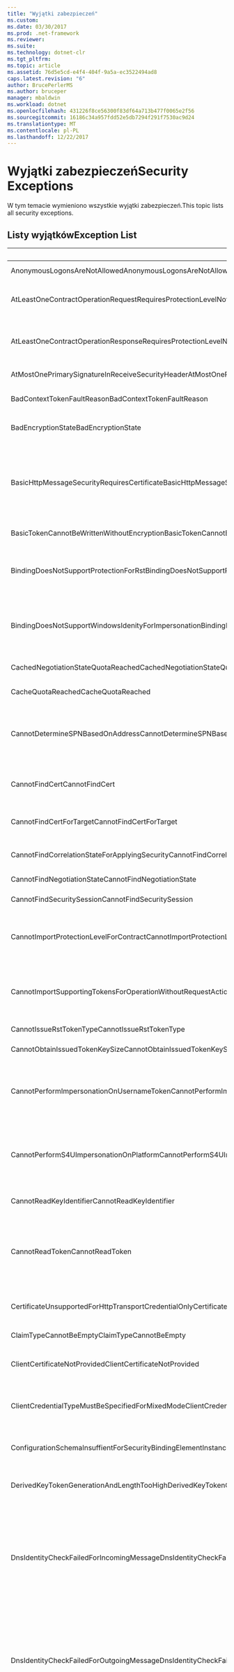 ```yaml
---
title: "Wyjątki zabezpieczeń"
ms.custom: 
ms.date: 03/30/2017
ms.prod: .net-framework
ms.reviewer: 
ms.suite: 
ms.technology: dotnet-clr
ms.tgt_pltfrm: 
ms.topic: article
ms.assetid: 76d5e5cd-e4f4-404f-9a5a-ec3522494ad8
caps.latest.revision: "6"
author: BrucePerlerMS
ms.author: bruceper
manager: mbaldwin
ms.workload: dotnet
ms.openlocfilehash: 431226f8ce56300f83df64a713b477f0065e2f56
ms.sourcegitcommit: 16186c34a957fdd52e5db7294f291f7530ac9d24
ms.translationtype: MT
ms.contentlocale: pl-PL
ms.lasthandoff: 12/22/2017
---
```

# <a name="security-exceptions"></a><span data-ttu-id="12da3-102">Wyjątki zabezpieczeń</span><span class="sxs-lookup"><span data-stu-id="12da3-102">Security Exceptions</span></span>
<span data-ttu-id="12da3-103">W tym temacie wymieniono wszystkie wyjątki zabezpieczeń.</span><span class="sxs-lookup"><span data-stu-id="12da3-103">This topic lists all security exceptions.</span></span>  
  
## <a name="exception-list"></a><span data-ttu-id="12da3-104">Listy wyjątków</span><span class="sxs-lookup"><span data-stu-id="12da3-104">Exception List</span></span>  
  
|<span data-ttu-id="12da3-105">Kod zasobu</span><span class="sxs-lookup"><span data-stu-id="12da3-105">Resource Code</span></span>|<span data-ttu-id="12da3-106">Ciąg zasobu</span><span class="sxs-lookup"><span data-stu-id="12da3-106">Resource String</span></span>|  
|-------------------|---------------------|  
|<span data-ttu-id="12da3-107">AnonymousLogonsAreNotAllowed</span><span class="sxs-lookup"><span data-stu-id="12da3-107">AnonymousLogonsAreNotAllowed</span></span>|<span data-ttu-id="12da3-108">Usługi nie umożliwiają anonimowego logowania.</span><span class="sxs-lookup"><span data-stu-id="12da3-108">The service does not allow you to log on anonymously.</span></span>|  
|<span data-ttu-id="12da3-109">AtLeastOneContractOperationRequestRequiresProtectionLevelNotSupportedByBinding</span><span class="sxs-lookup"><span data-stu-id="12da3-109">AtLeastOneContractOperationRequestRequiresProtectionLevelNotSupportedByBinding</span></span>|<span data-ttu-id="12da3-110">Komunikat żądania musi być chroniony.</span><span class="sxs-lookup"><span data-stu-id="12da3-110">The request message must be protected.</span></span> <span data-ttu-id="12da3-111">Jest to wymagane przez operację określonego kontraktu.</span><span class="sxs-lookup"><span data-stu-id="12da3-111">This is required by an operation of the specified contract.</span></span> <span data-ttu-id="12da3-112">Ochronę musi zapewniać określonego powiązania.</span><span class="sxs-lookup"><span data-stu-id="12da3-112">The protection must be provided by the specified binding.</span></span>|  
|<span data-ttu-id="12da3-113">AtLeastOneContractOperationResponseRequiresProtectionLevelNotSupportedByBinding</span><span class="sxs-lookup"><span data-stu-id="12da3-113">AtLeastOneContractOperationResponseRequiresProtectionLevelNotSupportedByBinding</span></span>|<span data-ttu-id="12da3-114">Komunikat odpowiedzi musi być chroniony.</span><span class="sxs-lookup"><span data-stu-id="12da3-114">The response message must be protected.</span></span> <span data-ttu-id="12da3-115">Jest to wymagane przez operację określonego kontraktu.</span><span class="sxs-lookup"><span data-stu-id="12da3-115">This is required by an operation of the specified contract.</span></span> <span data-ttu-id="12da3-116">Ochronę musi zapewniać określonego powiązania.</span><span class="sxs-lookup"><span data-stu-id="12da3-116">The protection must be provided by the specified binding.</span></span>|  
|<span data-ttu-id="12da3-117">AtMostOnePrimarySignatureInReceiveSecurityHeader</span><span class="sxs-lookup"><span data-stu-id="12da3-117">AtMostOnePrimarySignatureInReceiveSecurityHeader</span></span>|<span data-ttu-id="12da3-118">W nagłówku zabezpieczeń jest dozwolony tylko jeden podpis podstawowy.</span><span class="sxs-lookup"><span data-stu-id="12da3-118">Only one primary signature is allowed in a security header.</span></span>|  
|<span data-ttu-id="12da3-119">BadContextTokenFaultReason</span><span class="sxs-lookup"><span data-stu-id="12da3-119">BadContextTokenFaultReason</span></span>|<span data-ttu-id="12da3-120">Token kontekstu zabezpieczeń wygasł lub jest nieprawidłowy.</span><span class="sxs-lookup"><span data-stu-id="12da3-120">The security context token expired or is not valid.</span></span> <span data-ttu-id="12da3-121">Wiadomość nie została przetworzona.</span><span class="sxs-lookup"><span data-stu-id="12da3-121">The message was not processed.</span></span>|  
|<span data-ttu-id="12da3-122">BadEncryptionState</span><span class="sxs-lookup"><span data-stu-id="12da3-122">BadEncryptionState</span></span>|<span data-ttu-id="12da3-123">Element EncryptedData lub EncryptedKey jest w nieprawidłowym stanie dla tej operacji.</span><span class="sxs-lookup"><span data-stu-id="12da3-123">The EncryptedData or EncryptedKey is in an invalid state for this operation.</span></span>|  
|<span data-ttu-id="12da3-124">BasicHttpMessageSecurityRequiresCertificate</span><span class="sxs-lookup"><span data-stu-id="12da3-124">BasicHttpMessageSecurityRequiresCertificate</span></span>|<span data-ttu-id="12da3-125">Powiązanie BasicHttp wymaga BasicHttpBinding.Security.Message.ClientCredentialType odpowiadał do poświadczeń BasicHttpMessageCredentialType.Certificate dla bezpiecznych wiadomości.</span><span class="sxs-lookup"><span data-stu-id="12da3-125">BasicHttp binding requires that BasicHttpBinding.Security.Message.ClientCredentialType be equivalent to the BasicHttpMessageCredentialType.Certificate credential type for secure messages.</span></span> <span data-ttu-id="12da3-126">Wybierz opcję zabezpieczeń Transport lub TransportWithMessageCredential dla poświadczeń UserName.</span><span class="sxs-lookup"><span data-stu-id="12da3-126">Select Transport or TransportWithMessageCredential security for UserName credentials.</span></span>|  
|<span data-ttu-id="12da3-127">BasicTokenCannotBeWrittenWithoutEncryption</span><span class="sxs-lookup"><span data-stu-id="12da3-127">BasicTokenCannotBeWrittenWithoutEncryption</span></span>|<span data-ttu-id="12da3-128">Token podstawowy nie można zapisać bez szyfrowania.</span><span class="sxs-lookup"><span data-stu-id="12da3-128">The basic token cannot be written without encryption.</span></span>|  
|<span data-ttu-id="12da3-129">BindingDoesNotSupportProtectionForRst</span><span class="sxs-lookup"><span data-stu-id="12da3-129">BindingDoesNotSupportProtectionForRst</span></span>|<span data-ttu-id="12da3-130">Określone powiązanie dla określonego kontraktu jest skonfigurowana z SecureConversation, ale tryb uwierzytelniania nie jest zapewnienie oparte na żądanie/odpowiedź integralności i poufności wymaganej dla negocjacji.</span><span class="sxs-lookup"><span data-stu-id="12da3-130">The specified binding for the specified contract is configured with SecureConversation, but the authentication mode is not able to provide the request/reply-based integrity and confidentiality required for the negotiation.</span></span>|  
|<span data-ttu-id="12da3-131">BindingDoesNotSupportWindowsIdenityForImpersonation</span><span class="sxs-lookup"><span data-stu-id="12da3-131">BindingDoesNotSupportWindowsIdenityForImpersonation</span></span>|<span data-ttu-id="12da3-132">Operacja kontraktu określonego wymaga tożsamości systemu Windows dla automatycznej personifikacji.</span><span class="sxs-lookup"><span data-stu-id="12da3-132">The specified contract operation requires Windows identity for automatic impersonation.</span></span> <span data-ttu-id="12da3-133">Nie podano tożsamości systemu Windows reprezentująca procedurę wywołującą przez określone powiązanie dla określonego kontraktu.</span><span class="sxs-lookup"><span data-stu-id="12da3-133">A Windows identity that represents the caller is not provided by the specified binding for the specified contract.</span></span>|  
|<span data-ttu-id="12da3-134">CachedNegotiationStateQuotaReached</span><span class="sxs-lookup"><span data-stu-id="12da3-134">CachedNegotiationStateQuotaReached</span></span>|<span data-ttu-id="12da3-135">Usługa nie może buforować stanu negocjacji, ponieważ osiągnięto określonej pojemności.</span><span class="sxs-lookup"><span data-stu-id="12da3-135">The service cannot cache the negotiation state as the specified capacity has been reached.</span></span> <span data-ttu-id="12da3-136">Ponów żądanie.</span><span class="sxs-lookup"><span data-stu-id="12da3-136">Retry the request.</span></span>|  
|<span data-ttu-id="12da3-137">CacheQuotaReached</span><span class="sxs-lookup"><span data-stu-id="12da3-137">CacheQuotaReached</span></span>|<span data-ttu-id="12da3-138">Nie można dodać elementu.</span><span class="sxs-lookup"><span data-stu-id="12da3-138">The item cannot be added.</span></span> <span data-ttu-id="12da3-139">Maksymalny rozmiar buforu został określony.</span><span class="sxs-lookup"><span data-stu-id="12da3-139">The maximum cache size is specified.</span></span>|  
|<span data-ttu-id="12da3-140">CannotDetermineSPNBasedOnAddress</span><span class="sxs-lookup"><span data-stu-id="12da3-140">CannotDetermineSPNBasedOnAddress</span></span>|<span data-ttu-id="12da3-141">Klient nie może określić głównej nazwy usługi na podstawie tożsamości z adresu docelowego określony na potrzeby SspiNegotiation/Kerberos.</span><span class="sxs-lookup"><span data-stu-id="12da3-141">Client cannot determine the Service Principal Name based on the identity in the specified target address for the purpose of SspiNegotiation/Kerberos.</span></span> <span data-ttu-id="12da3-142">Tożsamość adresu docelowego musi być tożsamością UPN (jak acmedomain\\\alice) lub tożsamością SPN (jak host/komputer1).</span><span class="sxs-lookup"><span data-stu-id="12da3-142">The target address identity must be a UPN identity (like acmedomain\\\alice) or SPN identity (like host/bobs-machine).</span></span>|  
|<span data-ttu-id="12da3-143">CannotFindCert</span><span class="sxs-lookup"><span data-stu-id="12da3-143">CannotFindCert</span></span>|<span data-ttu-id="12da3-144">Nie można odnaleźć certyfikatu X.509 przy użyciu określonych kryteriów wyszukiwania: StoreName, StoreLocation, FindType, FindValue.</span><span class="sxs-lookup"><span data-stu-id="12da3-144">Cannot find the X.509 certificate using the specified search criteria: StoreName, StoreLocation, FindType, FindValue.</span></span>|  
|<span data-ttu-id="12da3-145">CannotFindCertForTarget</span><span class="sxs-lookup"><span data-stu-id="12da3-145">CannotFindCertForTarget</span></span>|<span data-ttu-id="12da3-146">Nie można odnaleźć certyfikatu X.509 przy użyciu określonych kryteriów wyszukiwania: StoreName, StoreLocation, FindType, FindValue dla określonego celu.</span><span class="sxs-lookup"><span data-stu-id="12da3-146">Cannot find The X.509 certificate using the specified search criteria: StoreName, StoreLocation, FindType, FindValue for the specified target.</span></span>|  
|<span data-ttu-id="12da3-147">CannotFindCorrelationStateForApplyingSecurity</span><span class="sxs-lookup"><span data-stu-id="12da3-147">CannotFindCorrelationStateForApplyingSecurity</span></span>|<span data-ttu-id="12da3-148">Nie można odnaleźć stanu korelacji do zastosowania zabezpieczeń na udzielenie odpowiedzi na odpowiadający.</span><span class="sxs-lookup"><span data-stu-id="12da3-148">Cannot find the correlation state for applying security to reply at the responder.</span></span>|  
|<span data-ttu-id="12da3-149">CannotFindNegotiationState</span><span class="sxs-lookup"><span data-stu-id="12da3-149">CannotFindNegotiationState</span></span>|<span data-ttu-id="12da3-150">Nie można odnaleźć stanu negocjacji dla określonego kontekstu.</span><span class="sxs-lookup"><span data-stu-id="12da3-150">Cannot find the negotiation state for the specified context.</span></span>|  
|<span data-ttu-id="12da3-151">CannotFindSecuritySession</span><span class="sxs-lookup"><span data-stu-id="12da3-151">CannotFindSecuritySession</span></span>|<span data-ttu-id="12da3-152">Nie można odnaleźć sesji zabezpieczeń o określonym identyfikatorze.</span><span class="sxs-lookup"><span data-stu-id="12da3-152">Cannot find the security session with the specified ID.</span></span>|  
|<span data-ttu-id="12da3-153">CannotImportProtectionLevelForContract</span><span class="sxs-lookup"><span data-stu-id="12da3-153">CannotImportProtectionLevelForContract</span></span>|<span data-ttu-id="12da3-154">Zasady importu procesu nie można zaimportować powiązania dla określonej kontraktu.</span><span class="sxs-lookup"><span data-stu-id="12da3-154">The policy to import a process cannot import a binding for the specified contract.</span></span> <span data-ttu-id="12da3-155">Wymagania dotyczące ochrony dla powiązania nie są zgodne z powiązaniem już importowane dla kontraktu.</span><span class="sxs-lookup"><span data-stu-id="12da3-155">The protection requirements for the binding are not compatible with a binding already imported for the contract.</span></span> <span data-ttu-id="12da3-156">Należy ponownie skonfigurować powiązanie.</span><span class="sxs-lookup"><span data-stu-id="12da3-156">You must reconfigure the binding.</span></span>|  
|<span data-ttu-id="12da3-157">CannotImportSupportingTokensForOperationWithoutRequestAction</span><span class="sxs-lookup"><span data-stu-id="12da3-157">CannotImportSupportingTokensForOperationWithoutRequestAction</span></span>|<span data-ttu-id="12da3-158">Nie można zaimportować zasad zabezpieczeń.</span><span class="sxs-lookup"><span data-stu-id="12da3-158">Security policy import failed.</span></span> <span data-ttu-id="12da3-159">Zasady zabezpieczeń zawierają wymagania tokenu pomocniczego w zakresie operacji.</span><span class="sxs-lookup"><span data-stu-id="12da3-159">The security policy contains supporting token requirements at the operation scope.</span></span> <span data-ttu-id="12da3-160">Opis kontraktu nie określa akcji dla komunikatu żądania skojarzonego z tą operacją.</span><span class="sxs-lookup"><span data-stu-id="12da3-160">The contract description does not specify the action for the request message associated with this operation.</span></span>|  
|<span data-ttu-id="12da3-161">CannotIssueRstTokenType</span><span class="sxs-lookup"><span data-stu-id="12da3-161">CannotIssueRstTokenType</span></span>|<span data-ttu-id="12da3-162">Nie można wystawić tokenu lub określonego typu.</span><span class="sxs-lookup"><span data-stu-id="12da3-162">Cannot issue the token or specified type.</span></span>|  
|<span data-ttu-id="12da3-163">CannotObtainIssuedTokenKeySize</span><span class="sxs-lookup"><span data-stu-id="12da3-163">CannotObtainIssuedTokenKeySize</span></span>|<span data-ttu-id="12da3-164">Nie można określić rozmiaru klucza wystawionego tokenu.</span><span class="sxs-lookup"><span data-stu-id="12da3-164">Cannot determine the key size of the issued token.</span></span>|  
|<span data-ttu-id="12da3-165">CannotPerformImpersonationOnUsernameToken</span><span class="sxs-lookup"><span data-stu-id="12da3-165">CannotPerformImpersonationOnUsernameToken</span></span>|<span data-ttu-id="12da3-166">Personifikacja przy użyciu tokenu klienta nie jest możliwe.</span><span class="sxs-lookup"><span data-stu-id="12da3-166">Impersonation using the client token is not possible.</span></span> <span data-ttu-id="12da3-167">Określone powiązanie dla określonego kontraktu używa tokenu zabezpieczeń nazwy użytkownika do uwierzytelniania klientów z dostawcę członkostwa w zarejestrowany.</span><span class="sxs-lookup"><span data-stu-id="12da3-167">The specified binding for the specified contract uses the Username Security Token for client authentication with a Membership Provider registered.</span></span> <span data-ttu-id="12da3-168">Użyj innego typu tokenu zabezpieczającego dla klienta.</span><span class="sxs-lookup"><span data-stu-id="12da3-168">Use a different type of security token for the client.</span></span>|  
|<span data-ttu-id="12da3-169">CannotPerformS4UImpersonationOnPlatform</span><span class="sxs-lookup"><span data-stu-id="12da3-169">CannotPerformS4UImpersonationOnPlatform</span></span>|<span data-ttu-id="12da3-170">Określony powiązania dla określonej kontraktu obsługuje personifikację tylko w [!INCLUDE[ws2003](../../../../../includes/ws2003-md.md)] i w nowszych wersjach systemu Windows.</span><span class="sxs-lookup"><span data-stu-id="12da3-170">The specified binding for the specified contract supports impersonation only on [!INCLUDE[ws2003](../../../../../includes/ws2003-md.md)] and newer version of Windows.</span></span> <span data-ttu-id="12da3-171">Użyj uwierzytelniania SspiNegotiated i powiązania z Secure Conversation z włączonym anulowaniem.</span><span class="sxs-lookup"><span data-stu-id="12da3-171">Use SspiNegotiated authentication and a binding with Secure Conversation with cancellation enabled.</span></span>|  
|<span data-ttu-id="12da3-172">CannotReadKeyIdentifier</span><span class="sxs-lookup"><span data-stu-id="12da3-172">CannotReadKeyIdentifier</span></span>|<span data-ttu-id="12da3-173">Nie można odczytać KeyIdentifier z określonego elementu z określonego obszaru nazw.</span><span class="sxs-lookup"><span data-stu-id="12da3-173">Cannot read the KeyIdentifier from the specified element with the specified namespace.</span></span>|  
|<span data-ttu-id="12da3-174">CannotReadToken</span><span class="sxs-lookup"><span data-stu-id="12da3-174">CannotReadToken</span></span>|<span data-ttu-id="12da3-175">Nie można odczytać tokenu z określonego elementu z określonego obszaru nazw dla elementu BinarySecretSecurityToken, z określonym ValueType.</span><span class="sxs-lookup"><span data-stu-id="12da3-175">Cannot read the token from the specified element with the specified namespace for BinarySecretSecurityToken, with a specified ValueType.</span></span> <span data-ttu-id="12da3-176">Jeśli ten element powinien być prawidłowy, upewnij się, że skonfigurowano zabezpieczeń, aby obsługiwały tokeny o nazwie, określić typ przestrzeni nazw i wartości.</span><span class="sxs-lookup"><span data-stu-id="12da3-176">If this element is expected to be valid, ensure that security is configured to consume tokens with the name, namespace and value type specified.</span></span>|  
|<span data-ttu-id="12da3-177">CertificateUnsupportedForHttpTransportCredentialOnly</span><span class="sxs-lookup"><span data-stu-id="12da3-177">CertificateUnsupportedForHttpTransportCredentialOnly</span></span>|<span data-ttu-id="12da3-178">Uwierzytelnianie klienta oparte na certyfikatach jest nieobsługiwane w trybie zabezpieczeń TransportCredentialOnly.</span><span class="sxs-lookup"><span data-stu-id="12da3-178">Certificate-based client authentication is not supported in TransportCredentialOnly security mode.</span></span> <span data-ttu-id="12da3-179">Wybierz tryb zabezpieczeń Transport.</span><span class="sxs-lookup"><span data-stu-id="12da3-179">Select the Transport security mode.</span></span>|  
|<span data-ttu-id="12da3-180">ClaimTypeCannotBeEmpty</span><span class="sxs-lookup"><span data-stu-id="12da3-180">ClaimTypeCannotBeEmpty</span></span>|<span data-ttu-id="12da3-181">Element claimType nie może być pustym ciągiem.</span><span class="sxs-lookup"><span data-stu-id="12da3-181">The claimType cannot be an empty string.</span></span>|  
|<span data-ttu-id="12da3-182">ClientCertificateNotProvided</span><span class="sxs-lookup"><span data-stu-id="12da3-182">ClientCertificateNotProvided</span></span>|<span data-ttu-id="12da3-183">Nie dostarczono certyfikatu klienta.</span><span class="sxs-lookup"><span data-stu-id="12da3-183">The certificate for the client has not been provided.</span></span> <span data-ttu-id="12da3-184">Certyfikat można ustawić na ClientCredentials lub ServiceCredentials.</span><span class="sxs-lookup"><span data-stu-id="12da3-184">The certificate can be set on the ClientCredentials or ServiceCredentials.</span></span>|  
|<span data-ttu-id="12da3-185">ClientCredentialTypeMustBeSpecifiedForMixedMode</span><span class="sxs-lookup"><span data-stu-id="12da3-185">ClientCredentialTypeMustBeSpecifiedForMixedMode</span></span>|<span data-ttu-id="12da3-186">Wartość ClientCredentialType.None jest nieprawidłowa dla trybu zabezpieczeń TransportWithMessageCredential.</span><span class="sxs-lookup"><span data-stu-id="12da3-186">ClientCredentialType.None is not valid for the TransportWithMessageCredential security mode.</span></span> <span data-ttu-id="12da3-187">Określ typ poświadczeń lub użyj innego trybu zabezpieczeń.</span><span class="sxs-lookup"><span data-stu-id="12da3-187">Specify a credential type or use a different security mode.</span></span>|  
|<span data-ttu-id="12da3-188">ConfigurationSchemaInsuffientForSecurityBindingElementInstance</span><span class="sxs-lookup"><span data-stu-id="12da3-188">ConfigurationSchemaInsuffientForSecurityBindingElementInstance</span></span>|<span data-ttu-id="12da3-189">Schemat konfiguracji jest niewystarczający do opisania niestandardowej konfiguracji następującego elementu powiązania zabezpieczeń:</span><span class="sxs-lookup"><span data-stu-id="12da3-189">The configuration schema is insufficient to describe the non-standard configuration of the following security binding element:</span></span>|  
|<span data-ttu-id="12da3-190">DerivedKeyTokenGenerationAndLengthTooHigh</span><span class="sxs-lookup"><span data-stu-id="12da3-190">DerivedKeyTokenGenerationAndLengthTooHigh</span></span>|<span data-ttu-id="12da3-191">W przesunięcie wyprowadzenia klucza większe niż maksymalne dozwolone przesunięcie klucza pochodnego określony wynik generowania i długości.</span><span class="sxs-lookup"><span data-stu-id="12da3-191">The derived key's specified generation and length result in a key derivation offset that is greater than the maximum offset allowed.</span></span>|  
|<span data-ttu-id="12da3-192">DnsIdentityCheckFailedForIncomingMessage</span><span class="sxs-lookup"><span data-stu-id="12da3-192">DnsIdentityCheckFailedForIncomingMessage</span></span>|<span data-ttu-id="12da3-193">Nie można sprawdzić tożsamości komunikatu przychodzącego.</span><span class="sxs-lookup"><span data-stu-id="12da3-193">The identity check failed for the incoming message.</span></span> <span data-ttu-id="12da3-194">Określono tożsamości domeny oczekiwanej nazwy systemu (nazw domen DNS) zdalnego punktu końcowego.</span><span class="sxs-lookup"><span data-stu-id="12da3-194">The expected domain name system (DNS) identity of the remote endpoint was specified.</span></span> <span data-ttu-id="12da3-195">Zdalny punkt końcowy udostępnił, oświadczenie określonej domeny system nazw (domen DNS).</span><span class="sxs-lookup"><span data-stu-id="12da3-195">The remote endpoint provided the specified domain name system (DNS) claim.</span></span> <span data-ttu-id="12da3-196">Jeśli jest to uprawniony zdalny punkt końcowy, można naprawić ten problem, określając tożsamość systemu nazw domen jako właściwość identity elementu EndpointAddress podczas tworzenia kanału proxy.</span><span class="sxs-lookup"><span data-stu-id="12da3-196">If this is a legitimate remote endpoint, you can fix the problem by specifying domain name system identity as the identity property of EndpointAddress when creating channel proxy.</span></span>|  
|<span data-ttu-id="12da3-197">DnsIdentityCheckFailedForOutgoingMessage</span><span class="sxs-lookup"><span data-stu-id="12da3-197">DnsIdentityCheckFailedForOutgoingMessage</span></span>|<span data-ttu-id="12da3-198">Nie można sprawdzić tożsamości wiadomości, który został przejście. Zdalny punkt końcowy powinny mieć tożsamości systemu nazwy określonej domeny.</span><span class="sxs-lookup"><span data-stu-id="12da3-198">The identity check failed for the message that was going out. The remote endpoint should have had the specified domain name system identity.</span></span> <span data-ttu-id="12da3-199">Zdalny punkt końcowy udostępnił, oświadczenie system nazw domen (DNS).</span><span class="sxs-lookup"><span data-stu-id="12da3-199">The remote endpoint provided the domain name system (DNS) claim.</span></span> <span data-ttu-id="12da3-200">Jeśli jest to uprawniony zdalny punkt końcowy, można rozwiązać problem, jawnie ustawiając tożsamość DNS jako właściwość Identity elementu EndpointAddress podczas tworzenia kanału proxy.</span><span class="sxs-lookup"><span data-stu-id="12da3-200">If this is a legitimate remote endpoint, you can fix the problem by explicitly specifying DNS identity as the Identity property of EndpointAddress when creating channel proxy.</span></span>|  
|<span data-ttu-id="12da3-201">DuplicateIdInMessageToBeVerified</span><span class="sxs-lookup"><span data-stu-id="12da3-201">DuplicateIdInMessageToBeVerified</span></span>|<span data-ttu-id="12da3-202">Określony identyfikator pojawił się dwukrotnie w komunikacie dostarczonym do weryfikacji.</span><span class="sxs-lookup"><span data-stu-id="12da3-202">The specified id occurred twice in the message that is supplied for verification.</span></span>|  
|<span data-ttu-id="12da3-203">EmptyBase64Attribute</span><span class="sxs-lookup"><span data-stu-id="12da3-203">EmptyBase64Attribute</span></span>|<span data-ttu-id="12da3-204">Znaleziono pustą wartość dla wymaganego atrybutu base-64 nazwy i przestrzeni nazw.</span><span class="sxs-lookup"><span data-stu-id="12da3-204">An empty value was found for the required base-64 attribute name and namespace.</span></span>|  
|<span data-ttu-id="12da3-205">ExportOfBindingWithAsymmetricAndTransportSecurityNotSupported</span><span class="sxs-lookup"><span data-stu-id="12da3-205">ExportOfBindingWithAsymmetricAndTransportSecurityNotSupported</span></span>|<span data-ttu-id="12da3-206">Eksport zasad zabezpieczeń nie powiodło się.</span><span class="sxs-lookup"><span data-stu-id="12da3-206">Security policy export failed.</span></span> <span data-ttu-id="12da3-207">Powiązanie zawiera element AsymmetricSecurityBindingElement i element wiązania bezpiecznego transportu.</span><span class="sxs-lookup"><span data-stu-id="12da3-207">The binding contains both an AsymmetricSecurityBindingElement and a secure transport binding element.</span></span> <span data-ttu-id="12da3-208">Eksportowanie zasad dla takiego powiązania nie jest obsługiwane.</span><span class="sxs-lookup"><span data-stu-id="12da3-208">Policy export for such a binding is not supported.</span></span>|  
|<span data-ttu-id="12da3-209">ExportOfBindingWithSymmetricAndTransportSecurityNotSupported</span><span class="sxs-lookup"><span data-stu-id="12da3-209">ExportOfBindingWithSymmetricAndTransportSecurityNotSupported</span></span>|<span data-ttu-id="12da3-210">Eksport zasad zabezpieczeń nie powiodło się.</span><span class="sxs-lookup"><span data-stu-id="12da3-210">Security policy export failed.</span></span> <span data-ttu-id="12da3-211">Powiązanie zawiera element SymmetricSecurityBindingElement i element wiązania bezpiecznego transportu.</span><span class="sxs-lookup"><span data-stu-id="12da3-211">The binding contains both a SymmetricSecurityBindingElement and a secure transport binding element.</span></span> <span data-ttu-id="12da3-212">Eksportowanie zasad dla takiego powiązania nie jest obsługiwane.</span><span class="sxs-lookup"><span data-stu-id="12da3-212">Policy export for such a binding is not supported.</span></span>|  
|<span data-ttu-id="12da3-213">ExportOfBindingWithTransportSecurityBindingElementAndNoTransportSecurityNotSupported</span><span class="sxs-lookup"><span data-stu-id="12da3-213">ExportOfBindingWithTransportSecurityBindingElementAndNoTransportSecurityNotSupported</span></span>|<span data-ttu-id="12da3-214">Eksport zasad zabezpieczeń nie powiodło się.</span><span class="sxs-lookup"><span data-stu-id="12da3-214">Security policy export failed.</span></span> <span data-ttu-id="12da3-215">Wiązanie zawiera TransportSecurityBindingElement, ale żaden element powiązania transportu implementującego ITransportTokenAssertionProvider.</span><span class="sxs-lookup"><span data-stu-id="12da3-215">The binding contains a TransportSecurityBindingElement but no transport binding element that implements ITransportTokenAssertionProvider.</span></span> <span data-ttu-id="12da3-216">Eksportowanie zasad dla takiego powiązania nie jest obsługiwane.</span><span class="sxs-lookup"><span data-stu-id="12da3-216">Policy export for such a binding is not supported.</span></span> <span data-ttu-id="12da3-217">Upewnij się, że w powiązaniu elementu powiązania transportu implementuje interfejs ITransportTokenAssertionProvider.</span><span class="sxs-lookup"><span data-stu-id="12da3-217">Make sure the transport binding element in the binding implements the ITransportTokenAssertionProvider interface.</span></span>|  
|<span data-ttu-id="12da3-218">FoundMultipleCerts</span><span class="sxs-lookup"><span data-stu-id="12da3-218">FoundMultipleCerts</span></span>|<span data-ttu-id="12da3-219">Znaleziono wiele certyfikatów X.509 przy użyciu określonych kryteriów wyszukiwania: StoreName, StoreLocation, FindType, FindValue.</span><span class="sxs-lookup"><span data-stu-id="12da3-219">Found multiple X.509 certificates using the specified search criteria: StoreName, StoreLocation, FindType, FindValue.</span></span> <span data-ttu-id="12da3-220">Podaj dokładniejszą wartość wyszukiwania.</span><span class="sxs-lookup"><span data-stu-id="12da3-220">Provide a more specific find value.</span></span>|  
|<span data-ttu-id="12da3-221">FoundMultipleCertsForTarget</span><span class="sxs-lookup"><span data-stu-id="12da3-221">FoundMultipleCertsForTarget</span></span>|<span data-ttu-id="12da3-222">Znaleziono wiele certyfikatów X.509 przy użyciu określonych kryteriów wyszukiwania: StoreName, StoreLocation, FindType, FindValue dla określonego celu.</span><span class="sxs-lookup"><span data-stu-id="12da3-222">Found multiple X.509 certificates using the specified search criteria: StoreName, StoreLocation, FindType, FindValue for the specified target.</span></span> <span data-ttu-id="12da3-223">Podaj dokładniejszą wartość wyszukiwania.</span><span class="sxs-lookup"><span data-stu-id="12da3-223">Provide a more specific find value.</span></span>|  
|<span data-ttu-id="12da3-224">HeaderDecryptionNotSupportedInWsSecurityJan2004</span><span class="sxs-lookup"><span data-stu-id="12da3-224">HeaderDecryptionNotSupportedInWsSecurityJan2004</span></span>|<span data-ttu-id="12da3-225">Element SecurityVersion.WSSecurityJan2004 nie obsługuje odszyfrowywania nagłówków.</span><span class="sxs-lookup"><span data-stu-id="12da3-225">SecurityVersion.WSSecurityJan2004 does not support header decryption.</span></span> <span data-ttu-id="12da3-226">Użyj SecurityVersion.WsSecurityXXX2005 lub nowszego albo zabezpieczeń transportu, aby zaszyfrować cały komunikat.</span><span class="sxs-lookup"><span data-stu-id="12da3-226">Use SecurityVersion.WsSecurityXXX2005 and above or use transport security to encrypt the full message.</span></span>|  
|<span data-ttu-id="12da3-227">IdentityCheckFailedForIncomingMessage</span><span class="sxs-lookup"><span data-stu-id="12da3-227">IdentityCheckFailedForIncomingMessage</span></span>|<span data-ttu-id="12da3-228">Nie można sprawdzić tożsamości komunikatu przychodzącego.</span><span class="sxs-lookup"><span data-stu-id="12da3-228">The identity check failed for the incoming message.</span></span> <span data-ttu-id="12da3-229">Oczekiwana tożsamość jest określana dla docelowego punktu końcowego.</span><span class="sxs-lookup"><span data-stu-id="12da3-229">The expected identity is specified for the target endpoint.</span></span>|  
|<span data-ttu-id="12da3-230">IdentityCheckFailedForOutgoingMessage</span><span class="sxs-lookup"><span data-stu-id="12da3-230">IdentityCheckFailedForOutgoingMessage</span></span>|<span data-ttu-id="12da3-231">Nie można sprawdzić tożsamości komunikatu wychodzącego.</span><span class="sxs-lookup"><span data-stu-id="12da3-231">The identity check failed for the outgoing message.</span></span> <span data-ttu-id="12da3-232">Oczekiwana tożsamość jest określana dla docelowego punktu końcowego.</span><span class="sxs-lookup"><span data-stu-id="12da3-232">The expected identity is specified for the target endpoint.</span></span>|  
|<span data-ttu-id="12da3-233">IncorrectSpnOrUpnSpecified</span><span class="sxs-lookup"><span data-stu-id="12da3-233">IncorrectSpnOrUpnSpecified</span></span>|<span data-ttu-id="12da3-234">Uwierzytelnianie interfejsu dostawcy obsługi (SSPI) zabezpieczeń nie powiodło się.</span><span class="sxs-lookup"><span data-stu-id="12da3-234">Security Support Provider Interface (SSPI) authentication failed.</span></span> <span data-ttu-id="12da3-235">Serwer nie może działać na koncie o określonej tożsamości.</span><span class="sxs-lookup"><span data-stu-id="12da3-235">The server may not be running in an account with the specified identity.</span></span> <span data-ttu-id="12da3-236">Jeśli serwer działa na koncie usługi (na przykład usługi sieciowej), określ element ServicePrincipalName konta jako tożsamość w elemencie EndpointAddress serwera.</span><span class="sxs-lookup"><span data-stu-id="12da3-236">If the server is running in a service account (Network Service for example), specify the account's ServicePrincipalName as the identity in the EndpointAddress for the server.</span></span> <span data-ttu-id="12da3-237">Jeśli serwer działa na koncie użytkownika, określ element UserPrincipalName konta jako tożsamość w elemencie EndpointAddress serwera.</span><span class="sxs-lookup"><span data-stu-id="12da3-237">If the server is running in a user account, specify the account's UserPrincipalName as the identity in the EndpointAddress for the server.</span></span>|  
|<span data-ttu-id="12da3-238">InvalidAttributeInSignedHeader</span><span class="sxs-lookup"><span data-stu-id="12da3-238">InvalidAttributeInSignedHeader</span></span>|<span data-ttu-id="12da3-239">Określony nagłówek podpisem zawiera określony atrybut.</span><span class="sxs-lookup"><span data-stu-id="12da3-239">The specified signed header contains the specified attribute.</span></span> <span data-ttu-id="12da3-240">Oczekiwany atrybut został określony.</span><span class="sxs-lookup"><span data-stu-id="12da3-240">The expected attribute is specified.</span></span>|  
|<span data-ttu-id="12da3-241">InvalidCloseResponseAction</span><span class="sxs-lookup"><span data-stu-id="12da3-241">InvalidCloseResponseAction</span></span>|<span data-ttu-id="12da3-242">Odpowiedź o zamknięciu sesji zabezpieczeń została odebrana z określoną akcję nieprawidłowy.</span><span class="sxs-lookup"><span data-stu-id="12da3-242">A security session close response was received with the specified invalid action.</span></span>|  
|<span data-ttu-id="12da3-243">InvalidQName</span><span class="sxs-lookup"><span data-stu-id="12da3-243">InvalidQName</span></span>|<span data-ttu-id="12da3-244">Nazwa QName jest nieprawidłowy.</span><span class="sxs-lookup"><span data-stu-id="12da3-244">The QName is invalid.</span></span>|  
|<span data-ttu-id="12da3-245">InvalidRenewResponseAction</span><span class="sxs-lookup"><span data-stu-id="12da3-245">InvalidRenewResponseAction</span></span>|<span data-ttu-id="12da3-246">Odnowioną odpowiedź sesji zabezpieczeń została odebrana z określoną akcję nieprawidłowy.</span><span class="sxs-lookup"><span data-stu-id="12da3-246">A security session renew response was received with the specified invalid action.</span></span>|  
|<span data-ttu-id="12da3-247">InvalidSspiNegotiation</span><span class="sxs-lookup"><span data-stu-id="12da3-247">InvalidSspiNegotiation</span></span>|<span data-ttu-id="12da3-248">Negocjowanie interfejsu dostawcy obsługi zabezpieczeń nie powiodło się.</span><span class="sxs-lookup"><span data-stu-id="12da3-248">The Security Support Provider Interface negotiation failed.</span></span>|  
|<span data-ttu-id="12da3-249">IssuerBindingNotPresentInTokenRequirement</span><span class="sxs-lookup"><span data-stu-id="12da3-249">IssuerBindingNotPresentInTokenRequirement</span></span>|<span data-ttu-id="12da3-250">Menedżer tokenów zabezpieczających wymaga określenia elementu powiązania zabezpieczeń dla uruchamiania, należy określić wymaganie tokenu, który opisuje bezpiecznej konwersacji.</span><span class="sxs-lookup"><span data-stu-id="12da3-250">The security token manager requires the bootstrap security binding element to be specified in the token requirement that describes secure conversation.</span></span> <span data-ttu-id="12da3-251">Wymóg tokenu jest następujący:</span><span class="sxs-lookup"><span data-stu-id="12da3-251">The token requirement is specified as follows.</span></span>|  
|<span data-ttu-id="12da3-252">KeyLengthMustBeMultipleOfEight</span><span class="sxs-lookup"><span data-stu-id="12da3-252">KeyLengthMustBeMultipleOfEight</span></span>|<span data-ttu-id="12da3-253">Określona długość klucza nie jest wielokrotnością liczby 8 dla kluczy symetrycznych.</span><span class="sxs-lookup"><span data-stu-id="12da3-253">The specified key length is not a multiple of 8 for symmetric keys.</span></span>|  
|<span data-ttu-id="12da3-254">LsaAuthorityNotContacted</span><span class="sxs-lookup"><span data-stu-id="12da3-254">LsaAuthorityNotContacted</span></span>|<span data-ttu-id="12da3-255">Błąd wewnętrzny protokołu SSL (zobacz kod stanu Win32, aby uzyskać szczegółowe informacje).</span><span class="sxs-lookup"><span data-stu-id="12da3-255">Internal SSL error (refer to Win32 status code for details).</span></span> <span data-ttu-id="12da3-256">Sprawdź certyfikat serwera, aby ustalić, czy jest zdolny do wymiany klucza.</span><span class="sxs-lookup"><span data-stu-id="12da3-256">Check the server certificate to determine if it is capable of key exchange.</span></span>|  
|<span data-ttu-id="12da3-257">MaximumPolicyRedirectionsExceeded</span><span class="sxs-lookup"><span data-stu-id="12da3-257">MaximumPolicyRedirectionsExceeded</span></span>|<span data-ttu-id="12da3-258">Osiągnięto limit cyklicznego pobierania zasad.</span><span class="sxs-lookup"><span data-stu-id="12da3-258">The recursive policy fetching limit has been reached.</span></span> <span data-ttu-id="12da3-259">Sprawdź, czy istnieje pętla w łańcuchu usług federacyjnych.</span><span class="sxs-lookup"><span data-stu-id="12da3-259">Check to determine if there is a loop in the federation service chain.</span></span>|  
|<span data-ttu-id="12da3-260">MessagePartSpecificationMustBeImmutable</span><span class="sxs-lookup"><span data-stu-id="12da3-260">MessagePartSpecificationMustBeImmutable</span></span>|<span data-ttu-id="12da3-261">Specyfikacja części wiadomości musi być stała, zanim zostanie ustawiona.</span><span class="sxs-lookup"><span data-stu-id="12da3-261">Message part specification must be made constant before being set.</span></span>|  
|<span data-ttu-id="12da3-262">MissingCustomCertificateValidator</span><span class="sxs-lookup"><span data-stu-id="12da3-262">MissingCustomCertificateValidator</span></span>|<span data-ttu-id="12da3-263">Element X509CertificateValidationMode.Custom wymaga CustomCertificateValidator.</span><span class="sxs-lookup"><span data-stu-id="12da3-263">X509CertificateValidationMode.Custom requires CustomCertificateValidator.</span></span> <span data-ttu-id="12da3-264">Określ właściwość CustomCertificateValidator.</span><span class="sxs-lookup"><span data-stu-id="12da3-264">Specify the CustomCertificateValidator property.</span></span>|  
|<span data-ttu-id="12da3-265">MissingCustomUserNamePasswordValidator</span><span class="sxs-lookup"><span data-stu-id="12da3-265">MissingCustomUserNamePasswordValidator</span></span>|<span data-ttu-id="12da3-266">Element UserNamePasswordValidationMode.Custom wymaga CustomUserNamePasswordValidator.</span><span class="sxs-lookup"><span data-stu-id="12da3-266">UserNamePasswordValidationMode.Custom requires CustomUserNamePasswordValidator.</span></span> <span data-ttu-id="12da3-267">Określ właściwość CustomUserNamePasswordValidator.</span><span class="sxs-lookup"><span data-stu-id="12da3-267">Specify the CustomUserNamePasswordValidator property.</span></span>|  
|<span data-ttu-id="12da3-268">MissingMembershipProvider</span><span class="sxs-lookup"><span data-stu-id="12da3-268">MissingMembershipProvider</span></span>|<span data-ttu-id="12da3-269">Element UserNamePasswordValidationMode.MembershipProvider wymaga MembershipProvider.</span><span class="sxs-lookup"><span data-stu-id="12da3-269">UserNamePasswordValidationMode.MembershipProvider requires MembershipProvider.</span></span> <span data-ttu-id="12da3-270">Określ właściwość MembershipProvider.</span><span class="sxs-lookup"><span data-stu-id="12da3-270">Specify the MembershipProvider property.</span></span>|  
|<span data-ttu-id="12da3-271">NoBinaryNegoToSend</span><span class="sxs-lookup"><span data-stu-id="12da3-271">NoBinaryNegoToSend</span></span>|<span data-ttu-id="12da3-272">Nie negocjacji binarnej zostało wysłane do drugiej strony.</span><span class="sxs-lookup"><span data-stu-id="12da3-272">No binary negotiation was sent to the other party.</span></span>|  
|<span data-ttu-id="12da3-273">NoEncryptionPartsSpecified</span><span class="sxs-lookup"><span data-stu-id="12da3-273">NoEncryptionPartsSpecified</span></span>|<span data-ttu-id="12da3-274">Nie części komunikatów szyfrowania zostały określone dla komunikatów z określonej akcji.</span><span class="sxs-lookup"><span data-stu-id="12da3-274">No encryption message parts were specified for messages with the specified  action.</span></span>|  
|<span data-ttu-id="12da3-275">NoKeyInfoInEncryptedItemToFindDecryptingToken</span><span class="sxs-lookup"><span data-stu-id="12da3-275">NoKeyInfoInEncryptedItemToFindDecryptingToken</span></span>|<span data-ttu-id="12da3-276">Nie znaleziono wartości KeyInfo w zaszyfrowanym elemencie, aby znaleźć odszyfrowywania tokenu.</span><span class="sxs-lookup"><span data-stu-id="12da3-276">The KeyInfo value was not found in the encrypted item to find the decrypting token.</span></span>|  
|<span data-ttu-id="12da3-277">NonceLengthTooShort</span><span class="sxs-lookup"><span data-stu-id="12da3-277">NonceLengthTooShort</span></span>|<span data-ttu-id="12da3-278">Określony identyfikator jednorazowy jest zbyt krótki.</span><span class="sxs-lookup"><span data-stu-id="12da3-278">The specified nonce is too short.</span></span> <span data-ttu-id="12da3-279">Minimalna wymagana długość identyfikatora jednorazowego wynosi 4 bajty.</span><span class="sxs-lookup"><span data-stu-id="12da3-279">The minimum required nonce length is 4 bytes.</span></span>|  
|<span data-ttu-id="12da3-280">NoOutgoingEndpointAddressAvailableForDoingIdentityCheck</span><span class="sxs-lookup"><span data-stu-id="12da3-280">NoOutgoingEndpointAddressAvailableForDoingIdentityCheck</span></span>|<span data-ttu-id="12da3-281">Nie wychodzący adres EndpointAddress jest dostępne sprawdzić tożsamość wiadomości do wysłania.</span><span class="sxs-lookup"><span data-stu-id="12da3-281">No outgoing EndpointAddress is available to check the identity on a message to be sent.</span></span>|  
|<span data-ttu-id="12da3-282">NoOutgoingEndpointAddressAvailableForDoingIdentityCheckOnReply</span><span class="sxs-lookup"><span data-stu-id="12da3-282">NoOutgoingEndpointAddressAvailableForDoingIdentityCheckOnReply</span></span>|<span data-ttu-id="12da3-283">Nie wychodzący adres EndpointAddress jest dostępna, można sprawdzić tożsamość odebranej odpowiedzi.</span><span class="sxs-lookup"><span data-stu-id="12da3-283">No outgoing EndpointAddress is available to check the identity on a received reply.</span></span>|  
|<span data-ttu-id="12da3-284">NoPartsOfMessageMatchedPartsToSign</span><span class="sxs-lookup"><span data-stu-id="12da3-284">NoPartsOfMessageMatchedPartsToSign</span></span>|<span data-ttu-id="12da3-285">Podpis nie został utworzony, ponieważ żadna część wiadomości dopasowane dostarczoną specyfikacją części wiadomości.</span><span class="sxs-lookup"><span data-stu-id="12da3-285">No signature was created because no part of the message matched the supplied message part specification.</span></span>|  
|<span data-ttu-id="12da3-286">NoPrincipalSpecifiedInAuthorizationContext</span><span class="sxs-lookup"><span data-stu-id="12da3-286">NoPrincipalSpecifiedInAuthorizationContext</span></span>|<span data-ttu-id="12da3-287">Określono nie niestandardowego podmiotu w kontekście autoryzacji.</span><span class="sxs-lookup"><span data-stu-id="12da3-287">No custom principal is specified in the authorization context.</span></span>|  
|<span data-ttu-id="12da3-288">NoSignatureAvailableInSecurityHeaderToDoReplayDetection</span><span class="sxs-lookup"><span data-stu-id="12da3-288">NoSignatureAvailableInSecurityHeaderToDoReplayDetection</span></span>|<span data-ttu-id="12da3-289">Podpis nie jest dostępna w nagłówku zabezpieczeń, aby dostarczyć identyfikator jednorazowy na potrzeby wykrywania powtarzania.</span><span class="sxs-lookup"><span data-stu-id="12da3-289">No signature is available in the security header to provide the nonce for replay detection.</span></span>|  
|<span data-ttu-id="12da3-290">NoSignaturePartsSpecified</span><span class="sxs-lookup"><span data-stu-id="12da3-290">NoSignaturePartsSpecified</span></span>|<span data-ttu-id="12da3-291">Żadnych części podpisu wiadomości zostały określone dla komunikatów z określonej akcji.</span><span class="sxs-lookup"><span data-stu-id="12da3-291">No signature message parts were specified for messages with the specified  action.</span></span>|  
|<span data-ttu-id="12da3-292">NoSigningTokenAvailableToDoIncomingIdentityCheck</span><span class="sxs-lookup"><span data-stu-id="12da3-292">NoSigningTokenAvailableToDoIncomingIdentityCheck</span></span>|<span data-ttu-id="12da3-293">Nie podpisywania tokenu jest dostępny dla przychodzących sprawdzanie tożsamości.</span><span class="sxs-lookup"><span data-stu-id="12da3-293">No signing token is available to do an incoming identity check.</span></span>|  
|<span data-ttu-id="12da3-294">NoTimestampAvailableInSecurityHeaderToDoReplayDetection</span><span class="sxs-lookup"><span data-stu-id="12da3-294">NoTimestampAvailableInSecurityHeaderToDoReplayDetection</span></span>|<span data-ttu-id="12da3-295">Brak sygnatury czasowej jest dostępna w nagłówku zabezpieczeń do przeprowadzenia wykrywania powtarzania.</span><span class="sxs-lookup"><span data-stu-id="12da3-295">No timestamp is available in the security header to do replay detection.</span></span>|  
|<span data-ttu-id="12da3-296">NoTransportTokenAssertionProvided</span><span class="sxs-lookup"><span data-stu-id="12da3-296">NoTransportTokenAssertionProvided</span></span>|<span data-ttu-id="12da3-297">Nie można wyeksportować zasad zabezpieczeń.</span><span class="sxs-lookup"><span data-stu-id="12da3-297">The security policy expert failed.</span></span> <span data-ttu-id="12da3-298">Dostarczone potwierdzenie tokenu transportu typu innego niż podany nie utworzyło potwierdzenia tokenu transportu do dołączenia potwierdzenia zasad zabezpieczeń SP: TransportBinding.</span><span class="sxs-lookup"><span data-stu-id="12da3-298">The provided transport token assertion of the specified type did not create a transport token assertion to include the sp:TransportBinding security policy assertion.</span></span>|  
|<span data-ttu-id="12da3-299">OnlyOneOfEncryptedKeyOrSymmetricBindingCanBeSelected</span><span class="sxs-lookup"><span data-stu-id="12da3-299">OnlyOneOfEncryptedKeyOrSymmetricBindingCanBeSelected</span></span>|<span data-ttu-id="12da3-300">Symetryczny protokół zabezpieczeń może być skonfigurowany z dostawcy tokenu symetrycznego i wystawcy uwierzytelnienia tokenu symetrycznego lub pomocą asymetrycznego dostawcy tokenu.</span><span class="sxs-lookup"><span data-stu-id="12da3-300">The symmetric security protocol can either be configured with a symmetric token provider and a symmetric token authenticator or an asymmetric token provider.</span></span> <span data-ttu-id="12da3-301">Nie można skonfigurować zarówno.</span><span class="sxs-lookup"><span data-stu-id="12da3-301">It cannot be configured with both.</span></span>|  
|<span data-ttu-id="12da3-302">OperationCannotBeDoneOnReceiverSideSecurityHeaders</span><span class="sxs-lookup"><span data-stu-id="12da3-302">OperationCannotBeDoneOnReceiverSideSecurityHeaders</span></span>|<span data-ttu-id="12da3-303">Nie można wykonać tej operacji na nagłówkach zabezpieczeń odbiornika.</span><span class="sxs-lookup"><span data-stu-id="12da3-303">This operation cannot be done on the receiver security headers.</span></span>|  
|<span data-ttu-id="12da3-304">OperationDoesNotAllowImpersonation</span><span class="sxs-lookup"><span data-stu-id="12da3-304">OperationDoesNotAllowImpersonation</span></span>|<span data-ttu-id="12da3-305">Operacji określonej usługi, która należy do kontraktu o określonej nazwie i przestrzeni nazw nie zezwala na personifikację.</span><span class="sxs-lookup"><span data-stu-id="12da3-305">The specified service operation that belongs to the contract with the specified name and the namespace does not allow impersonation.</span></span>|  
|<span data-ttu-id="12da3-306">PolicyRequiresConfidentialityWithoutIntegrity</span><span class="sxs-lookup"><span data-stu-id="12da3-306">PolicyRequiresConfidentialityWithoutIntegrity</span></span>|<span data-ttu-id="12da3-307">Zasada zabezpieczeń wiadomości dla określonej akcji wymaga poufności bez integralności.</span><span class="sxs-lookup"><span data-stu-id="12da3-307">Message security policy for the specified action requires confidentiality without integrity.</span></span> <span data-ttu-id="12da3-308">Poufność bez integralności nie jest obsługiwana.</span><span class="sxs-lookup"><span data-stu-id="12da3-308">Confidentiality without integrity is not supported.</span></span>|  
|<span data-ttu-id="12da3-309">PrimarySignatureIsRequiredToBeEncrypted</span><span class="sxs-lookup"><span data-stu-id="12da3-309">PrimarySignatureIsRequiredToBeEncrypted</span></span>|<span data-ttu-id="12da3-310">Podpis podstawowy musi być zaszyfrowany.</span><span class="sxs-lookup"><span data-stu-id="12da3-310">The primary signature must be encrypted.</span></span>|  
|<span data-ttu-id="12da3-311">PropertySettingErrorOnProtocolFactory</span><span class="sxs-lookup"><span data-stu-id="12da3-311">PropertySettingErrorOnProtocolFactory</span></span>|<span data-ttu-id="12da3-312">Wymagana właściwość fabrykę protokołów zabezpieczeń określonej nie jest ustawiona lub ma nieprawidłową wartość.</span><span class="sxs-lookup"><span data-stu-id="12da3-312">The required property on the specified  security protocol factory is not set or has an invalid value.</span></span>|  
|<span data-ttu-id="12da3-313">ProtocolFactoryCouldNotCreateProtocol</span><span class="sxs-lookup"><span data-stu-id="12da3-313">ProtocolFactoryCouldNotCreateProtocol</span></span>|<span data-ttu-id="12da3-314">Fabryka protokołów nie może utworzyć protokołu.</span><span class="sxs-lookup"><span data-stu-id="12da3-314">The protocol factory cannot create a protocol.</span></span>|  
|<span data-ttu-id="12da3-315">PublicKeyNotRSA</span><span class="sxs-lookup"><span data-stu-id="12da3-315">PublicKeyNotRSA</span></span>|<span data-ttu-id="12da3-316">Klucz publiczny nie jest kluczem RSA.</span><span class="sxs-lookup"><span data-stu-id="12da3-316">The public key is not an RSA key.</span></span>|  
|<span data-ttu-id="12da3-317">RequiredMessagePartNotEncrypted</span><span class="sxs-lookup"><span data-stu-id="12da3-317">RequiredMessagePartNotEncrypted</span></span>|<span data-ttu-id="12da3-318">Część wiadomości wymagana określona nie została zaszyfrowana.</span><span class="sxs-lookup"><span data-stu-id="12da3-318">The specified required message part was not encrypted.</span></span>|  
|<span data-ttu-id="12da3-319">RequiredMessagePartNotEncryptedNs</span><span class="sxs-lookup"><span data-stu-id="12da3-319">RequiredMessagePartNotEncryptedNs</span></span>|<span data-ttu-id="12da3-320">Część wiadomości wymagana określona nie została zaszyfrowana.</span><span class="sxs-lookup"><span data-stu-id="12da3-320">The specified required message part was not encrypted.</span></span>|  
|<span data-ttu-id="12da3-321">RequiredMessagePartNotSigned</span><span class="sxs-lookup"><span data-stu-id="12da3-321">RequiredMessagePartNotSigned</span></span>|<span data-ttu-id="12da3-322">Część wiadomości wymagana określona nie został podpisany.</span><span class="sxs-lookup"><span data-stu-id="12da3-322">The specified required message part was not signed.</span></span>|  
|<span data-ttu-id="12da3-323">RequiredMessagePartNotSignedNs</span><span class="sxs-lookup"><span data-stu-id="12da3-323">RequiredMessagePartNotSignedNs</span></span>|<span data-ttu-id="12da3-324">Część wiadomości wymagana określona nie został podpisany.</span><span class="sxs-lookup"><span data-stu-id="12da3-324">The specified required message part was not signed.</span></span>|  
|<span data-ttu-id="12da3-325">RequiredSecurityHeaderElementNotSigned</span><span class="sxs-lookup"><span data-stu-id="12da3-325">RequiredSecurityHeaderElementNotSigned</span></span>|<span data-ttu-id="12da3-326">Element nagłówka zabezpieczeń określonej o określonym identyfikatorze muszą być podpisane.</span><span class="sxs-lookup"><span data-stu-id="12da3-326">The specified security header element with the specified id must be signed.</span></span>|  
|<span data-ttu-id="12da3-327">RequiredSecurityTokenNotEncrypted</span><span class="sxs-lookup"><span data-stu-id="12da3-327">RequiredSecurityTokenNotEncrypted</span></span>|<span data-ttu-id="12da3-328">Określony "tokenu zabezpieczającego z trybem załączników określonego muszą być szyfrowane.</span><span class="sxs-lookup"><span data-stu-id="12da3-328">The specified ' security token with the specified attachment mode must be encrypted.</span></span>|  
|<span data-ttu-id="12da3-329">RequiredSecurityTokenNotSigned</span><span class="sxs-lookup"><span data-stu-id="12da3-329">RequiredSecurityTokenNotSigned</span></span>|<span data-ttu-id="12da3-330">Musi być podpisany token zabezpieczający określonego z trybem załączników określony.</span><span class="sxs-lookup"><span data-stu-id="12da3-330">The specified security token with the specified attachment mode must be signed.</span></span>|  
|<span data-ttu-id="12da3-331">RequiredSignatureMissing</span><span class="sxs-lookup"><span data-stu-id="12da3-331">RequiredSignatureMissing</span></span>|<span data-ttu-id="12da3-332">Podpis musi być w nagłówku zabezpieczeń.</span><span class="sxs-lookup"><span data-stu-id="12da3-332">The signature must be in the security header.</span></span>|  
|<span data-ttu-id="12da3-333">RequireNonCookieMode</span><span class="sxs-lookup"><span data-stu-id="12da3-333">RequireNonCookieMode</span></span>|<span data-ttu-id="12da3-334">Określone powiązanie z określonego obszaru nazw jest skonfigurowany do wystawiania tokenów kontekstów zabezpieczeń plików cookie.</span><span class="sxs-lookup"><span data-stu-id="12da3-334">The specified binding with the specified namespace is configured to issue cookie security context tokens.</span></span> <span data-ttu-id="12da3-335">Usługi integracji COM + nie obsługują tokenów kontekstów zabezpieczeń plików cookie.</span><span class="sxs-lookup"><span data-stu-id="12da3-335">COM+ Integration services does not support cookie security context tokens.</span></span>|  
|<span data-ttu-id="12da3-336">RevertingPrivilegeFailed</span><span class="sxs-lookup"><span data-stu-id="12da3-336">RevertingPrivilegeFailed</span></span>|<span data-ttu-id="12da3-337">Operacja odwracania nie powiodła się z określonym wyjątkiem.</span><span class="sxs-lookup"><span data-stu-id="12da3-337">The reverting operation failed with the specified exception.</span></span>|  
|<span data-ttu-id="12da3-338">RSTRAuthenticatorIncorrect</span><span class="sxs-lookup"><span data-stu-id="12da3-338">RSTRAuthenticatorIncorrect</span></span>|<span data-ttu-id="12da3-339">Właściwość combinedhash elementu RequestSecurityTokenResponse jest niepoprawna.</span><span class="sxs-lookup"><span data-stu-id="12da3-339">The RequestSecurityTokenResponse CombinedHash is incorrect.</span></span>|  
|<span data-ttu-id="12da3-340">SecureConversationCancelNotAllowedFaultReason</span><span class="sxs-lookup"><span data-stu-id="12da3-340">SecureConversationCancelNotAllowedFaultReason</span></span>|<span data-ttu-id="12da3-341">Anulowanie bezpiecznej konwersacji nie jest dozwolona przez powiązanie.</span><span class="sxs-lookup"><span data-stu-id="12da3-341">A secure conversation cancellation is not allowed by the binding.</span></span>|  
|<span data-ttu-id="12da3-342">SecureConversationDriverVersionDoesNotSupportSession</span><span class="sxs-lookup"><span data-stu-id="12da3-342">SecureConversationDriverVersionDoesNotSupportSession</span></span>|<span data-ttu-id="12da3-343">Skonfigurowana wersja mechanizmu SecureConversation nie obsługuje sesji.</span><span class="sxs-lookup"><span data-stu-id="12da3-343">The configured SecureConversation version does not support sessions.</span></span> <span data-ttu-id="12da3-344">Użyj wersji WSSecureConversationFeb2005 lub nowszej.</span><span class="sxs-lookup"><span data-stu-id="12da3-344">Use WSSecureConversationFeb2005 or above.</span></span>|  
|<span data-ttu-id="12da3-345">SecureConversationRequiredByReliableSession</span><span class="sxs-lookup"><span data-stu-id="12da3-345">SecureConversationRequiredByReliableSession</span></span>|<span data-ttu-id="12da3-346">Nie można utworzyć niezawodnej sesji bez bezpiecznej konwersacji.</span><span class="sxs-lookup"><span data-stu-id="12da3-346">Cannot establish a reliable session without secure conversation.</span></span> <span data-ttu-id="12da3-347">Włącz obsługę bezpiecznej konwersacji.</span><span class="sxs-lookup"><span data-stu-id="12da3-347">Enable secure conversation.</span></span>|  
|<span data-ttu-id="12da3-348">SecurityAuditFailToLoadDll</span><span class="sxs-lookup"><span data-stu-id="12da3-348">SecurityAuditFailToLoadDll</span></span>|<span data-ttu-id="12da3-349">Nie można załadować określonej biblioteki dołączanej dynamicznie (dll).</span><span class="sxs-lookup"><span data-stu-id="12da3-349">The specified dynamic link library (dll) failed to load.</span></span>|  
|<span data-ttu-id="12da3-350">SecurityAuditNotSupportedOnChannelFactory</span><span class="sxs-lookup"><span data-stu-id="12da3-350">SecurityAuditNotSupportedOnChannelFactory</span></span>|<span data-ttu-id="12da3-351">Element SecurityAuditBehavior nie jest obsługiwany w fabryce kanałów.</span><span class="sxs-lookup"><span data-stu-id="12da3-351">SecurityAuditBehavior is not supported on the channel factory.</span></span>|  
|<span data-ttu-id="12da3-352">SecurityAuditPlatformNotSupported</span><span class="sxs-lookup"><span data-stu-id="12da3-352">SecurityAuditPlatformNotSupported</span></span>|<span data-ttu-id="12da3-353">Bieżąca platforma nie jest obsługiwana zapisywania komunikatów inspekcji do dziennika zabezpieczeń.</span><span class="sxs-lookup"><span data-stu-id="12da3-353">Writing audit messages to the Security log is not supported by the current platform.</span></span> <span data-ttu-id="12da3-354">Komunikaty inspekcji należy zapisywać do dziennika aplikacji.</span><span class="sxs-lookup"><span data-stu-id="12da3-354">You must write audit messages to the Application log.</span></span>|  
|<span data-ttu-id="12da3-355">SecurityBindingElementCannotBeExpressedInConfig</span><span class="sxs-lookup"><span data-stu-id="12da3-355">SecurityBindingElementCannotBeExpressedInConfig</span></span>|<span data-ttu-id="12da3-356">Nie zaimportowano zasadę zabezpieczeń dla punktu końcowego.</span><span class="sxs-lookup"><span data-stu-id="12da3-356">A security policy was imported for the endpoint.</span></span> <span data-ttu-id="12da3-357">Zasada zabezpieczeń zawiera wymagania, których nie można przedstawić w konfiguracji systemu Windows Communication Foundation.</span><span class="sxs-lookup"><span data-stu-id="12da3-357">The security policy contains requirements that cannot be represented in a Windows Communication Foundation configuration.</span></span> <span data-ttu-id="12da3-358">Poszukaj komentarza dotyczącego parametrów SecurityBindingElement wymaganych w wygenerowanym pliku konfiguracji.</span><span class="sxs-lookup"><span data-stu-id="12da3-358">Look for a comment about the SecurityBindingElement parameters that are required in the configuration file that was generated.</span></span> <span data-ttu-id="12da3-359">Utwórz poprawny element powiązania z kodem.</span><span class="sxs-lookup"><span data-stu-id="12da3-359">Create the correct binding element with code.</span></span> <span data-ttu-id="12da3-360">Konfiguracja powiązania, który znajduje się w pliku konfiguracji nie jest bezpieczne.</span><span class="sxs-lookup"><span data-stu-id="12da3-360">The binding configuration that is in the configuration file is not secure.</span></span>|  
|<span data-ttu-id="12da3-361">SecurityBindingSupportsOneWayOnly</span><span class="sxs-lookup"><span data-stu-id="12da3-361">SecurityBindingSupportsOneWayOnly</span></span>|<span data-ttu-id="12da3-362">SecurityBinding dla określonego powiązania dla określonej kontraktu obsługuje tylko operację OneWay.</span><span class="sxs-lookup"><span data-stu-id="12da3-362">The SecurityBinding for the specified binding for the specified contract only supports the OneWay operation.</span></span>|  
|<span data-ttu-id="12da3-363">SecurityContextDoesNotAllowImpersonation</span><span class="sxs-lookup"><span data-stu-id="12da3-363">SecurityContextDoesNotAllowImpersonation</span></span>|<span data-ttu-id="12da3-364">Nie można rozpocząć personalizacji, ponieważ element SecurityContext dla roli UltimateReceiver z komunikatu żądania z określonej akcji nie jest mapowany na tożsamość systemu Windows.</span><span class="sxs-lookup"><span data-stu-id="12da3-364">Cannot start impersonation because the SecurityContext for the UltimateReceiver role from the request message with the specified action is not mapped to a Windows identity.</span></span>|  
|<span data-ttu-id="12da3-365">SecurityListenerClosing</span><span class="sxs-lookup"><span data-stu-id="12da3-365">SecurityListenerClosing</span></span>|<span data-ttu-id="12da3-366">Odbiornik nie przyjmuje nowych bezpiecznych konwersacji, ponieważ trwa jego zamykanie.</span><span class="sxs-lookup"><span data-stu-id="12da3-366">The listener is not accepting new secure conversations because it is closing.</span></span>|  
|<span data-ttu-id="12da3-367">SecurityListenerClosingFaultReason</span><span class="sxs-lookup"><span data-stu-id="12da3-367">SecurityListenerClosingFaultReason</span></span>|<span data-ttu-id="12da3-368">Serwer nie akceptuje obecnie nowych bezpiecznych konwersacji, ponieważ trwa jego zamykanie.</span><span class="sxs-lookup"><span data-stu-id="12da3-368">The server is not accepting new secure conversations currently because it is closing.</span></span> <span data-ttu-id="12da3-369">Spróbuj ponownie później.</span><span class="sxs-lookup"><span data-stu-id="12da3-369">Please retry later.</span></span>|  
|<span data-ttu-id="12da3-370">SecurityProtocolFactoryShouldBeSetBeforeThisOperation</span><span class="sxs-lookup"><span data-stu-id="12da3-370">SecurityProtocolFactoryShouldBeSetBeforeThisOperation</span></span>|<span data-ttu-id="12da3-371">Fabryka protokołów zabezpieczeń musi być ustawiona przed wykonaniem tej operacji.</span><span class="sxs-lookup"><span data-stu-id="12da3-371">The security protocol factory must be set before this operation is performed.</span></span>|  
|<span data-ttu-id="12da3-372">SecuritySessionAbortedFaultReason</span><span class="sxs-lookup"><span data-stu-id="12da3-372">SecuritySessionAbortedFaultReason</span></span>|<span data-ttu-id="12da3-373">Sesja zabezpieczeń została przerwana.</span><span class="sxs-lookup"><span data-stu-id="12da3-373">The security session was terminated.</span></span> <span data-ttu-id="12da3-374">Może to być, ponieważ nie otrzymano żadnych wiadomości w sesji zbyt długo.</span><span class="sxs-lookup"><span data-stu-id="12da3-374">This may be because no messages were received on the session for too long.</span></span>|  
|<span data-ttu-id="12da3-375">SecuritySessionKeyIsStale</span><span class="sxs-lookup"><span data-stu-id="12da3-375">SecuritySessionKeyIsStale</span></span>|<span data-ttu-id="12da3-376">Należy odnowić klucz sesji przed użyciem go do zabezpieczania komunikatów aplikacji.</span><span class="sxs-lookup"><span data-stu-id="12da3-376">The session key must be renewed before it can secure application messages.</span></span>|  
|<span data-ttu-id="12da3-377">SecuritySessionLimitReached</span><span class="sxs-lookup"><span data-stu-id="12da3-377">SecuritySessionLimitReached</span></span>|<span data-ttu-id="12da3-378">Nie można utworzyć sesji zabezpieczeń.</span><span class="sxs-lookup"><span data-stu-id="12da3-378">Cannot create a security session.</span></span> <span data-ttu-id="12da3-379">Spróbuj ponownie później.</span><span class="sxs-lookup"><span data-stu-id="12da3-379">Retry later.</span></span>|  
|<span data-ttu-id="12da3-380">SecuritySessionNotPending</span><span class="sxs-lookup"><span data-stu-id="12da3-380">SecuritySessionNotPending</span></span>|<span data-ttu-id="12da3-381">Trwa oczekiwanie na żadna sesja zabezpieczeń o określonym identyfikatorze.</span><span class="sxs-lookup"><span data-stu-id="12da3-381">No security session with the specified id is pending.</span></span>|  
|<span data-ttu-id="12da3-382">SecurityTokenParametersHasIncompatibleInclusionMode</span><span class="sxs-lookup"><span data-stu-id="12da3-382">SecurityTokenParametersHasIncompatibleInclusionMode</span></span>|<span data-ttu-id="12da3-383">Określone powiązanie jest skonfigurowane z parametrem tokenu zabezpieczającego, który ma określony zabezpieczeń niezgodny tryb dołączania tokenu.</span><span class="sxs-lookup"><span data-stu-id="12da3-383">The specified binding is configured with a security token parameter that has the specified incompatible security token inclusion mode.</span></span> <span data-ttu-id="12da3-384">Określ tryb dołączania tokenu zabezpieczającego alternatywny.</span><span class="sxs-lookup"><span data-stu-id="12da3-384">Specify an alternate security token inclusion mode.</span></span>|  
|<span data-ttu-id="12da3-385">SecurityVersionDoesNotSupportEncryptedKeyBinding</span><span class="sxs-lookup"><span data-stu-id="12da3-385">SecurityVersionDoesNotSupportEncryptedKeyBinding</span></span>|<span data-ttu-id="12da3-386">Określone powiązanie dla określonego kontraktu została skonfigurowana z niezgodną wersją zabezpieczeń, który nie obsługuje niedołączonych odwołań do elementów EncryptedKey.</span><span class="sxs-lookup"><span data-stu-id="12da3-386">The specified binding for the specified contract has been configured with an incompatible security version that does not support unattached references to EncryptedKeys.</span></span> <span data-ttu-id="12da3-387">Użyj określonej wartości lub wyższej jako wersji zabezpieczeń dla powiązania.</span><span class="sxs-lookup"><span data-stu-id="12da3-387">Use the specified value or higher as the security version for the binding.</span></span>|  
|<span data-ttu-id="12da3-388">SecurityVersionDoesNotSupportSignatureConfirmation</span><span class="sxs-lookup"><span data-stu-id="12da3-388">SecurityVersionDoesNotSupportSignatureConfirmation</span></span>|<span data-ttu-id="12da3-389">Określony element SecurityVersion nie obsługuje potwierdzenia podpisu.</span><span class="sxs-lookup"><span data-stu-id="12da3-389">The specified SecurityVersion does not support signature confirmation.</span></span> <span data-ttu-id="12da3-390">Użyj nowszego elementu SecurityVersion.</span><span class="sxs-lookup"><span data-stu-id="12da3-390">Use a later SecurityVersion.</span></span>|  
|<span data-ttu-id="12da3-391">SecurityVersionDoesNotSupportThumbprintX509KeyIdentifierClause</span><span class="sxs-lookup"><span data-stu-id="12da3-391">SecurityVersionDoesNotSupportThumbprintX509KeyIdentifierClause</span></span>|<span data-ttu-id="12da3-392">Określone powiązanie dla określonego kontraktu jest skonfigurowany z wersją zabezpieczeń, która nie obsługuje zewnętrznych odwołań do tokenów X.509 z użyciem wartości odcisku palca certyfikatu.</span><span class="sxs-lookup"><span data-stu-id="12da3-392">The specified binding for the specified  contract is configured with a security version that does not support external references to X.509 tokens using the certificate's thumbprint value.</span></span> <span data-ttu-id="12da3-393">Użyj określonej wartości lub wyższej jako wersji zabezpieczeń dla powiązania.</span><span class="sxs-lookup"><span data-stu-id="12da3-393">Use the specified value or higher as the security version for the binding.</span></span>|  
|<span data-ttu-id="12da3-394">SenderSideSupportingTokensMustSpecifySecurityTokenParameters</span><span class="sxs-lookup"><span data-stu-id="12da3-394">SenderSideSupportingTokensMustSpecifySecurityTokenParameters</span></span>|<span data-ttu-id="12da3-395">Parametry tokenu zabezpieczającego musi być określone z tokenami pomocniczymi dla każdego komunikatu.</span><span class="sxs-lookup"><span data-stu-id="12da3-395">Security token parameters must be specified with supporting tokens for each message.</span></span>|  
|<span data-ttu-id="12da3-396">ServerCertificateNotProvided</span><span class="sxs-lookup"><span data-stu-id="12da3-396">ServerCertificateNotProvided</span></span>|<span data-ttu-id="12da3-397">Odbiorca nie przedstawił swojego certyfikatu.</span><span class="sxs-lookup"><span data-stu-id="12da3-397">The recipient did not provide its certificate.</span></span> <span data-ttu-id="12da3-398">Ten certyfikat jest wymagany przez protokół TLS.</span><span class="sxs-lookup"><span data-stu-id="12da3-398">This certificate is required by the TLS protocol.</span></span> <span data-ttu-id="12da3-399">Obie strony muszą mieć dostęp do swoich certyfikatów.</span><span class="sxs-lookup"><span data-stu-id="12da3-399">Both parties must have access to their certificates.</span></span>|  
|<span data-ttu-id="12da3-400">SignatureConfirmationNotSupported</span><span class="sxs-lookup"><span data-stu-id="12da3-400">SignatureConfirmationNotSupported</span></span>|<span data-ttu-id="12da3-401">Skonfigurowana wersja SecurityVersion nie obsługuje potwierdzenia podpisu.</span><span class="sxs-lookup"><span data-stu-id="12da3-401">The configured SecurityVersion does not support signature confirmation.</span></span> <span data-ttu-id="12da3-402">Użyj WSSecurityXXX2005 lub nowszej.</span><span class="sxs-lookup"><span data-stu-id="12da3-402">Use WSSecurityXXX2005 or above.</span></span>|  
|<span data-ttu-id="12da3-403">SignatureConfirmationRequiresRequestReply</span><span class="sxs-lookup"><span data-stu-id="12da3-403">SignatureConfirmationRequiresRequestReply</span></span>|<span data-ttu-id="12da3-404">Fabryka protokołu musi obsługiwać zabezpieczenia żądanie/odpowiedź, aby oferować potwierdzenie podpisu.</span><span class="sxs-lookup"><span data-stu-id="12da3-404">The protocol factory must support Request/Reply security in order to offer signature confirmation.</span></span>|  
|<span data-ttu-id="12da3-405">SignatureNotExpected</span><span class="sxs-lookup"><span data-stu-id="12da3-405">SignatureNotExpected</span></span>|<span data-ttu-id="12da3-406">Podpis nie jest oczekiwany dla tego komunikatu.</span><span class="sxs-lookup"><span data-stu-id="12da3-406">A signature is not expected for this message.</span></span>|  
|<span data-ttu-id="12da3-407">SigningTokenHasNoKeys</span><span class="sxs-lookup"><span data-stu-id="12da3-407">SigningTokenHasNoKeys</span></span>|<span data-ttu-id="12da3-408">Określony token podpisujący nie ma kluczy.</span><span class="sxs-lookup"><span data-stu-id="12da3-408">The specified signing token has no keys.</span></span> <span data-ttu-id="12da3-409">Token zabezpieczający jest używany w kontekście, który wymaga wykonywania operacji kryptograficznych, ale token nie zawiera kluczy kryptograficznych.</span><span class="sxs-lookup"><span data-stu-id="12da3-409">The security token is used in a context that requires it to perform cryptographic operations, but the token contains no cryptographic keys.</span></span> <span data-ttu-id="12da3-410">Typ tokenu nie obsługuje operacji kryptograficznych, albo konkretne wystąpienie tokenu nie zawiera kluczy kryptograficznych.</span><span class="sxs-lookup"><span data-stu-id="12da3-410">Either the token type does not support cryptographic operations, or the particular token instance does not contain cryptographic keys.</span></span> <span data-ttu-id="12da3-411">Sprawdź konfigurację upewnij się, że typy tokenów (na przykład UserNameSecurityToken) nie są określane w kontekście wymagającym operacji kryptograficznych (na przykład tokenu pomocniczego).</span><span class="sxs-lookup"><span data-stu-id="12da3-411">Check your configuration to ensure that cryptographically disabled token types (for example, UserNameSecurityToken) are not specified in a context that requires cryptographic operations (for example, an endorsing supporting token).</span></span>|  
|<span data-ttu-id="12da3-412">SpnegoImpersonationLevelCannotBeSetToNone</span><span class="sxs-lookup"><span data-stu-id="12da3-412">SpnegoImpersonationLevelCannotBeSetToNone</span></span>|<span data-ttu-id="12da3-413">Interfejs dostawcy obsługi zabezpieczeń nie obsługuje personifikacji poziomu "Brak".</span><span class="sxs-lookup"><span data-stu-id="12da3-413">The Security Support Provider Interface does not support Impersonation level 'None'.</span></span> <span data-ttu-id="12da3-414">Określ poziom Identyfikacja, personifikacja lub delegowanie.</span><span class="sxs-lookup"><span data-stu-id="12da3-414">Specify Identification, Impersonation or Delegation level.</span></span>|  
|<span data-ttu-id="12da3-415">SslClientCertMustHavePrivateKey</span><span class="sxs-lookup"><span data-stu-id="12da3-415">SslClientCertMustHavePrivateKey</span></span>|<span data-ttu-id="12da3-416">Określony certyfikat musi mieć klucz prywatny.</span><span class="sxs-lookup"><span data-stu-id="12da3-416">The specified certificate must have a private key.</span></span> <span data-ttu-id="12da3-417">Proces musi mieć prawa dostępu do klucza prywatnego.</span><span class="sxs-lookup"><span data-stu-id="12da3-417">The process must have access rights for the private key.</span></span>|  
|<span data-ttu-id="12da3-418">SslServerCertMustDoKeyExchange</span><span class="sxs-lookup"><span data-stu-id="12da3-418">SslServerCertMustDoKeyExchange</span></span>|<span data-ttu-id="12da3-419">Określony certyfikat musi mieć klucz prywatny, który jest zdolny do wymiany klucza.</span><span class="sxs-lookup"><span data-stu-id="12da3-419">The specified certificate must have a private key that is capable of key exchange.</span></span> <span data-ttu-id="12da3-420">Proces musi mieć prawa dostępu do klucza prywatnego.</span><span class="sxs-lookup"><span data-stu-id="12da3-420">The process must have access rights for the private key.</span></span>|  
|<span data-ttu-id="12da3-421">StandardsManagerCannotWriteObject</span><span class="sxs-lookup"><span data-stu-id="12da3-421">StandardsManagerCannotWriteObject</span></span>|<span data-ttu-id="12da3-422">Serializator tokenów nie można rozszeregować określonego obiektu.</span><span class="sxs-lookup"><span data-stu-id="12da3-422">The token Serializer cannot serialize the specified object.</span></span>  <span data-ttu-id="12da3-423">Jeśli jest to typ niestandardowy, należy użyć serializatora niestandardowego.</span><span class="sxs-lookup"><span data-stu-id="12da3-423">If this is a custom type you must supply a custom serializer.</span></span>|  
|<span data-ttu-id="12da3-424">TimeStampHasCreationAheadOfExpiry</span><span class="sxs-lookup"><span data-stu-id="12da3-424">TimeStampHasCreationAheadOfExpiry</span></span>|<span data-ttu-id="12da3-425">Sygnatura czasowa zabezpieczeń jest nieprawidłowy, ponieważ jej godzina utworzenia jest większa lub równa godzinie wygaśnięcia.</span><span class="sxs-lookup"><span data-stu-id="12da3-425">The security timestamp is invalid because its creation time is greater than or equal to its expiration time.</span></span>|  
|<span data-ttu-id="12da3-426">TimeStampHasCreationTimeInFuture</span><span class="sxs-lookup"><span data-stu-id="12da3-426">TimeStampHasCreationTimeInFuture</span></span>|<span data-ttu-id="12da3-427">Sygnatura czasowa zabezpieczeń jest nieprawidłowy, ponieważ jej godzina utworzenia przypada w przyszłości.</span><span class="sxs-lookup"><span data-stu-id="12da3-427">The security timestamp is invalid because its creation time is in the future.</span></span> <span data-ttu-id="12da3-428">Bieżący czas jest określona, a dopuszczalna niedokładność zegara jest określona.</span><span class="sxs-lookup"><span data-stu-id="12da3-428">Current time is specified and allowed clock skew is specified.</span></span>|  
|<span data-ttu-id="12da3-429">TimeStampHasExpiryTimeInPast</span><span class="sxs-lookup"><span data-stu-id="12da3-429">TimeStampHasExpiryTimeInPast</span></span>|<span data-ttu-id="12da3-430">Sygnatura czasowa zabezpieczeń jest nieodświeżona, ponieważ jego czas wygaśnięcia jest w przeszłości.</span><span class="sxs-lookup"><span data-stu-id="12da3-430">The security timestamp is stale because its expiration time is in the past.</span></span> <span data-ttu-id="12da3-431">Bieżący czas jest określona, a dopuszczalna niedokładność zegara jest określona.</span><span class="sxs-lookup"><span data-stu-id="12da3-431">Current time is specified and allowed clock skew is specified.</span></span>|  
|<span data-ttu-id="12da3-432">TimeStampWasCreatedTooLongAgo</span><span class="sxs-lookup"><span data-stu-id="12da3-432">TimeStampWasCreatedTooLongAgo</span></span>|<span data-ttu-id="12da3-433">Sygnatura czasowa zabezpieczeń jest nieodświeżona, ponieważ jej godzina utworzenia jest zbyt daleko w przeszłości.</span><span class="sxs-lookup"><span data-stu-id="12da3-433">The security timestamp is stale because its creation time is too far back in the past.</span></span> <span data-ttu-id="12da3-434">Bieżący czas, okres istnienia sygnatury czasowej maksymalna, a dopuszczalna niedokładność zegara zostały określone.</span><span class="sxs-lookup"><span data-stu-id="12da3-434">Current time, maximum timestamp lifetime, and allowed clock skew are specified.</span></span>|  
|<span data-ttu-id="12da3-435">TokenProviderCannotGetTokensForTarget</span><span class="sxs-lookup"><span data-stu-id="12da3-435">TokenProviderCannotGetTokensForTarget</span></span>|<span data-ttu-id="12da3-436">Dostawca tokenu nie można uzyskać tokenów dla określonego celu.</span><span class="sxs-lookup"><span data-stu-id="12da3-436">The token provider cannot get tokens for the specified target.</span></span>|  
|<span data-ttu-id="12da3-437">TooManyIssuedSecurityTokenParameters</span><span class="sxs-lookup"><span data-stu-id="12da3-437">TooManyIssuedSecurityTokenParameters</span></span>|<span data-ttu-id="12da3-438">Pewien etap stowarzyszonego łańcucha zabezpieczeń zawiera wiele parametrów IssuedSecurityTokenParameters.</span><span class="sxs-lookup"><span data-stu-id="12da3-438">A leg of the federated security chain contains multiple IssuedSecurityTokenParameters.</span></span> <span data-ttu-id="12da3-439">InfoCard system obsługuje tylko jeden element IssuedSecurityTokenParameters dla każdego etapu.</span><span class="sxs-lookup"><span data-stu-id="12da3-439">The InfoCard system only supports one IssuedSecurityTokenParameters for each leg.</span></span>|  
|<span data-ttu-id="12da3-440">TransportDoesNotProtectMessage</span><span class="sxs-lookup"><span data-stu-id="12da3-440">TransportDoesNotProtectMessage</span></span>|<span data-ttu-id="12da3-441">Określone powiązanie dla określonego kontraktu jest skonfigurowany z trybu uwierzytelniania wymagającego integralności poziomu transportu i poufności.</span><span class="sxs-lookup"><span data-stu-id="12da3-441">The specified binding for the specified  contract is configured with an authentication mode that requires transport level integrity and confidentiality.</span></span> <span data-ttu-id="12da3-442">Jednak transportu nie może zapewnić integralności i poufności.</span><span class="sxs-lookup"><span data-stu-id="12da3-442">However the transport cannot provide integrity and confidentiality.</span></span>|  
|<span data-ttu-id="12da3-443">TrustApr2004DoesNotSupportCertainIssuedTokens</span><span class="sxs-lookup"><span data-stu-id="12da3-443">TrustApr2004DoesNotSupportCertainIssuedTokens</span></span>|<span data-ttu-id="12da3-444">Wersja WSTrustApr2004 nie obsługuje wystawiania certyfikatów X.509 ani elementów EncryptedKey.</span><span class="sxs-lookup"><span data-stu-id="12da3-444">WSTrustApr2004 does not support issuing X.509 certificates or EncryptedKeys.</span></span> <span data-ttu-id="12da3-445">Skorzystaj z wersji WsTrustFeb2005 lub nowszej.</span><span class="sxs-lookup"><span data-stu-id="12da3-445">Use WsTrustFeb2005 or above.</span></span>|  
|<span data-ttu-id="12da3-446">TrustDriverVersionDoesNotSupportSession</span><span class="sxs-lookup"><span data-stu-id="12da3-446">TrustDriverVersionDoesNotSupportSession</span></span>|<span data-ttu-id="12da3-447">Skonfigurowana wersja zaufania nie obsługuje sesji.</span><span class="sxs-lookup"><span data-stu-id="12da3-447">The configured Trust version does not support sessions.</span></span> <span data-ttu-id="12da3-448">Skorzystaj z wersji WSTrustFeb2005 lub nowszej.</span><span class="sxs-lookup"><span data-stu-id="12da3-448">Use WSTrustFeb2005 or above.</span></span>|  
|<span data-ttu-id="12da3-449">UnableToCreateICryptoFromTokenForSignatureVerification</span><span class="sxs-lookup"><span data-stu-id="12da3-449">UnableToCreateICryptoFromTokenForSignatureVerification</span></span>|<span data-ttu-id="12da3-450">Nie można utworzyć interfejsu ICrypto na z określonym tokenem weryfikacji podpisu.</span><span class="sxs-lookup"><span data-stu-id="12da3-450">Cannot create an ICrypto interface from the specified token for signature verification.</span></span>|  
|<span data-ttu-id="12da3-451">UnableToCreateSymmetricAlgorithmFromToken</span><span class="sxs-lookup"><span data-stu-id="12da3-451">UnableToCreateSymmetricAlgorithmFromToken</span></span>|<span data-ttu-id="12da3-452">Nie można utworzyć określonego algorytmu symetrycznego w tokenie.</span><span class="sxs-lookup"><span data-stu-id="12da3-452">Cannot create the specified symmetric algorithm from the token.</span></span>|  
|<span data-ttu-id="12da3-453">UnableToDeriveKeyFromKeyInfoClause</span><span class="sxs-lookup"><span data-stu-id="12da3-453">UnableToDeriveKeyFromKeyInfoClause</span></span>|<span data-ttu-id="12da3-454">Określony klauzuli KeyInfo rozpoznać z określonym tokenem, który nie zawiera klucza symetrycznego, który może służyć do wyprowadzenia.</span><span class="sxs-lookup"><span data-stu-id="12da3-454">The specified KeyInfo clause resolved to the specified token, which does not contain a symmetric key that can be used for derivation.</span></span>|  
|<span data-ttu-id="12da3-455">UnableToFindTokenAuthenticator</span><span class="sxs-lookup"><span data-stu-id="12da3-455">UnableToFindTokenAuthenticator</span></span>|<span data-ttu-id="12da3-456">Nie można odnaleźć wystawcy uwierzytelnienia tokenu dla określonego typu tokenu.</span><span class="sxs-lookup"><span data-stu-id="12da3-456">Cannot find a token authenticator for the specified token type.</span></span> <span data-ttu-id="12da3-457">Nie można zaakceptować tokeny tego typu zgodnie z bieżącymi ustawieniami zabezpieczeń.</span><span class="sxs-lookup"><span data-stu-id="12da3-457">Tokens of that type cannot be accepted according to current security settings.</span></span>|  
|<span data-ttu-id="12da3-458">UnableToLoadCertificateIdentity</span><span class="sxs-lookup"><span data-stu-id="12da3-458">UnableToLoadCertificateIdentity</span></span>|<span data-ttu-id="12da3-459">Nie można załadować tożsamości certyfikatu X.509 określonej w konfiguracji.</span><span class="sxs-lookup"><span data-stu-id="12da3-459">Cannot load the X.509 certificate identity specified in the configuration.</span></span>|  
|<span data-ttu-id="12da3-460">UnexpectedEmptyElementExpectingClaim</span><span class="sxs-lookup"><span data-stu-id="12da3-460">UnexpectedEmptyElementExpectingClaim</span></span>|<span data-ttu-id="12da3-461">Określony element z określonego obszaru nazw jest pusta i nie określa prawidłowego oświadczenia tożsamości.</span><span class="sxs-lookup"><span data-stu-id="12da3-461">The specified element from the specified  namespace is empty and does not specify a valid identity claim.</span></span>|  
|<span data-ttu-id="12da3-462">UnknownEncodingInBinarySecurityToken</span><span class="sxs-lookup"><span data-stu-id="12da3-462">UnknownEncodingInBinarySecurityToken</span></span>|<span data-ttu-id="12da3-463">Napotkano nierozpoznane kodowanie wystąpił podczas odczytu binarnego tokenu zabezpieczającego.</span><span class="sxs-lookup"><span data-stu-id="12da3-463">Unrecognized encoding occurred while reading the binary security token.</span></span>|  
|<span data-ttu-id="12da3-464">UnsecuredMessageFaultReceived</span><span class="sxs-lookup"><span data-stu-id="12da3-464">UnsecuredMessageFaultReceived</span></span>|<span data-ttu-id="12da3-465">Niezabezpieczony lub nieprawidłowo zabezpieczony błąd została odebrana od drugiej strony.</span><span class="sxs-lookup"><span data-stu-id="12da3-465">An unsecured or incorrectly secured fault was received from the other party.</span></span> <span data-ttu-id="12da3-466">Można znaleźć w wewnętrznym wyjątku FaultException kod i szczegóły.</span><span class="sxs-lookup"><span data-stu-id="12da3-466">See the inner FaultException for the fault code and detail.</span></span>|  
|<span data-ttu-id="12da3-467">UnsupportedPasswordType</span><span class="sxs-lookup"><span data-stu-id="12da3-467">UnsupportedPasswordType</span></span>|<span data-ttu-id="12da3-468">Token określona nazwa użytkownika ma nieobsługiwany typ hasła.</span><span class="sxs-lookup"><span data-stu-id="12da3-468">The specified username token has an unsupported password type.</span></span>|  
|<span data-ttu-id="12da3-469">UnsupportedSecureConversationBootstrapProtectionRequirements</span><span class="sxs-lookup"><span data-stu-id="12da3-469">UnsupportedSecureConversationBootstrapProtectionRequirements</span></span>|<span data-ttu-id="12da3-470">Nie można zaimportować zasad zabezpieczeń.</span><span class="sxs-lookup"><span data-stu-id="12da3-470">Cannot import the security policy.</span></span> <span data-ttu-id="12da3-471">Wymagania dotyczące ochrony ładowania początkowego powiązania bezpiecznej konwersacji nie są obsługiwane.</span><span class="sxs-lookup"><span data-stu-id="12da3-471">The protection requirements for the secure conversation bootstrap binding are not supported.</span></span> <span data-ttu-id="12da3-472">Wymaganiami zabezpieczeń dotyczącymi uruchomienia początkowego bezpiecznej konwersacji może wymagać zarówno żądanie, jak i odpowiedź muszą być podpisane i zaszyfrowane.</span><span class="sxs-lookup"><span data-stu-id="12da3-472">Protection requirements for the secure conversation bootstrap must require both the request and the response to be signed and encrypted.</span></span>|  
|<span data-ttu-id="12da3-473">UnsupportedSecurityPolicyAssertion</span><span class="sxs-lookup"><span data-stu-id="12da3-473">UnsupportedSecurityPolicyAssertion</span></span>|<span data-ttu-id="12da3-474">Podczas importowania zasad zabezpieczeń określonej Wykryto nieobsługiwane potwierdzenie zasad zabezpieczeń.</span><span class="sxs-lookup"><span data-stu-id="12da3-474">An unsupported security policy assertion was detected during the specified security policy import.</span></span>|
